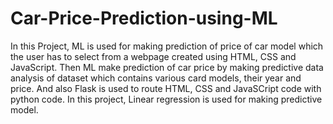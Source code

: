 # Car-Price-Prediction-using-ML
In this Project, ML is used for making prediction of price of car model which the user has to select from a webpage created using HTML, CSS and JavaScript. Then ML make prediction of car price by making predictive data analysis of dataset which contains various card models, their year and price. And also Flask is used to route HTML, CSS and JavaSCript code with python code.
In this project, Linear regression is used for making predictive model.
